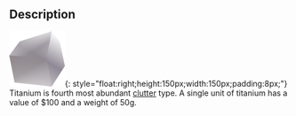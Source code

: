 ## Description
![](static/clutter/clutter-titanium.svg "Titanium Image"){: style="float:right;height:150px;width:150px;padding:8px;"}
Titanium is fourth most abundant [clutter](clutter.md "All Clutter Types") type. A single unit of titanium has a value of $100 and a weight of 50g.